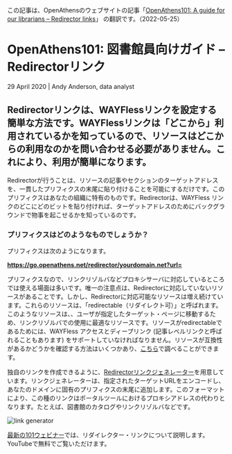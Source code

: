 この記事は、OpenAthensのウェブサイトの記事「[OpenAthens101: A guide for our librarians – Redirector links](https://www.openathens.net/advice/openathens101-redirector-links/)」 の翻訳です。（2022-05-25）

# OpenAthens101: 図書館員向けガイド – Redirectorリンク
29 April 2020 | Andy Anderson, data analyst

## Redirectorリンクは、WAYFlessリンクを設定する簡単な方法です。WAYFlessリンクは「どこから」利用されているかを知っているので、リソースはどこからの利用なのかを問い合わせる必要がありません。これにより、利用が簡単になります。
Redirectorが行うことは、リソースの記事やセクションのターゲットアドレスを、一貫したプリフィクスの末尾に貼り付けることを可能にするだけです。このプリフィクスはあなたの組織に特有のものです。Redirectorは、WAYFless リンクのどこにどのビットを貼り付ければ、ターゲットアドレスのためにバックグラウンドで物事を起こせるかを知っているのです。

### プリフィクスはどのようなものでしょうか？
プリフィクスは次のようになります。

**https://go.openathens.net/redirector/yourdomain.net?url=**

プリフィクスなので、リンクリゾルバなどプロキシサーバに対応しているところでは使える場面は多いです。唯一の注意点は、Redirectorに対応していないリソースがあることです。しかし、Redirectorに対応可能なリソースは増え続けています。これらのリソースは、「redirectable（リダイレクト可）」と呼ばれます。このようなリソースは、、ユーザが指定したターゲット・ページに移動するため、リンクリゾルバでの使用に最適なリソースです。リソースがredirectableであるためには、WAYFless アクセスとディープリンク (記事レベルリンクと呼ばれることもあります) をサポートしていなければなりません。リソースが互換性があるかどうかを確認する方法はいくつかあり、[こちら](https://docs.openathens.net/display/public/MD/About+the+redirector)で調べることができます。

独自のリンクを作成できるように、[Redirectorリンクジェネレーター](https://docs.openathens.net/display/public/MD/Redirector+link+generator)を用意しています。リンクジェネレーターは、指定されたターゲットURLをエンコードし、あなたのドメインに固有のプリフィクスの末尾に追加します。このフォーマットにより、この種のリンクはポータルツールにおけるプロキシアドレスの代わりとなります。たとえば、図書館のカタログやリンクリゾルバなどです。

![link generator](https://www.openathens.net/app/uploads/2020/04/Link.Generator.png)

[最新の101ウェビナー](https://youtu.be/k3rd8bpW1K0)では、リダイレクター・リンクについて説明します。YouTubeで無料でご覧いただけます。